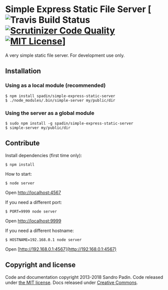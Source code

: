 # Simple Express Static File Server [![Travis Build Status](https://travis-ci.org/McAngelo/sharp-services-api.svg?branch=master) [![Scrutinizer Code Quality](https://scrutinizer-ci.com/g/McAngelo/sharp-services-api/badges/quality-score.png?b=master)](https://scrutinizer-ci.com/g/McAngelo/sharp-services-api/?branch=master) [![MIT License](http://img.shields.io/:license-mit-blue.svg?style=flat-square)](http://badges.mit-license.org)]

A very simple static file server. For development use only.

## Installation


### Using as a local module (recommended)

    $ npm install spadin/simple-express-static-server
    $ ./node_modules/.bin/simple-server my/public/dir


### Using the server as a global module

    $ sudo npm install -g spadin/simple-express-static-server
    $ simple-server my/public/dir
    
## Contribute

Install dependencies (first time only):

    $ npm install

How to start:

    $ node server

Open [http://localhost:4567](http://localhost:4567)

If you need a different port:

    $ PORT=9999 node server

Open [http://localhost:9999](http://localhost:9999)

If you need a different hostname:

    $ HOSTNAME=192.168.0.1 node server

Open [http://192.168.0.1:4567](http://192.168.0.1:4567)

## Copyright and license

Code and documentation copyright 2013-2018 Sandro Padin. Code released under [the MIT license](https://github.com/twbs/bootstrap/blob/master/LICENSE). Docs released under [Creative Commons](https://github.com/twbs/bootstrap/blob/master/docs/LICENSE).



